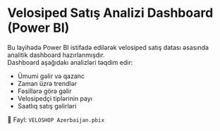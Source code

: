 # Velosiped Satış Analizi Dashboard (Power BI)

Bu layihədə Power BI istifadə edilərək velosiped satış datası əsasında analitik dashboard hazırlanmışdır.  
Dashboard aşağıdakı analizləri təqdim edir:
- Ümumi gəlir və qazanc
- Zaman üzrə trendlər
- Fəsillərə görə gəlir
- Velosipedçi tiplərinin payı
- Saatlıq satış gəlirləri

📂 Fayl: `VELOSHOP Azerbaijan.pbix`
